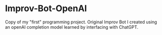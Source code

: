 # Improv-Bot-OpenAI
Copy of my "first" programming project.
Original Improv Bot I created using an openAI completion model learned by interfacing with ChatGPT.
